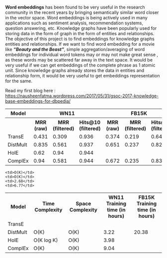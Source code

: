 <b>Word embeddings</b> has been found to be very useful in the research community in the recent years by bringing semantically similar word closer in the vector space. Word embeddings is being actively used in many applications such as sentiment analysis, recommendation systems, question answering, etc. Knowledge graphs have been popularly used for storing data in the form of graph in the form of entities and relationships. The objective of this project is to find embeddings for knowledge graphs entities and relationships. If we want to find word embedding for a movie like <i><b>“Beauty and the Beast”</b></i>, simple aggregation/averaging of word embeddings for individual word tokens may or may not make great sense , as these words may be scattered far away in the text space. It would be very useful if we can get embeddings of the complete phrase as 1 atomic unit. Since knowledge graphs already stores the data in entities and relationship form, it would be very useful to get embeddings representation for the same.

Read my first blog here : https://nausheenfatma.wordpress.com/2017/05/31/gsoc-2017-knowledge-base-embeddings-for-dbpedia/






<table>
<tr>
   <th>Model</th>
    <th colspan="3">WN11</th>
    <th colspan="3">FB15K</th>
  </tr>
  <tr>
    <th></th>
    <th>MRR (raw)</th>
    <th>MRR (filtered)</th>
    <th>Hits@10 (filtered)</th>
    <th>MRR (raw)</th>
    <th>MRR (filtered)</th>
    <th>Hits@10 (filtered)</th>
  </tr>
  
  
  <tr>
  <td>TransE</td>
  <td>0.431</td>
    <td>0.309</td>
    <td>0.936</td>
    <td>0.374</td>
    <td>0.219</td>
    <td>0.643</td>    
  </tr>
    <tr>
  <td>DistMult</td>
    <td>0.835</td>
    <td>0.561</td>
    <td>0.937</td>
    <td>0.651</td>
        <td>0.237</td>
    <td>0.825</td>
  </tr>
    <tr>
  <td>HolE</td>
    <td>0.62</td>
    <td>0.94</td>
    <td>0.944</td>
    <td></td>
        <td></td>
    <td></td>
  </tr>
    <tr>
  <td>ComplEx</td>
    <td>0.94</td>
    <td>0.581</td>
    <td>0.944</td>
    <td>0.672</td>
        <td>0.235</td>
    <td>0.832</td>
  </tr>
</table>







<table>
<tr>
   <th>Model</th>
   
   <th>Time Complexity </th>
   <th>Space Complexity</th>
    <th >WN11 <br>Training time (in hours)</th>
    <th >FB15K <br>Training time (in hours)</th>
  </tr>

  
  
  <tr>
  <td>TransE</td>
    
    <td>O(K)</td>
    <td>O(K)</td>
    <td>2.68</td>
    <td>6.77</td>    
  </tr>
    <tr>
  <td>DistMult</td>
    <td>O(K)</td>
    <td>O(K)</td>
    <td>3.22</td>
    <td>20.38</td>
  </tr>
    <tr>
  <td>HolE</td>
    <td>O(K log K)</td>
    <td>O(K)</td>
    <td>3.98</td>
    <td></td>
  </tr>
    <tr>
  <td>ComplEx</td>
    <td>O(K)</td>
    <td>O(K)</td>
    <td>9.04</td>
    <td></td>
  </tr>
</table>




